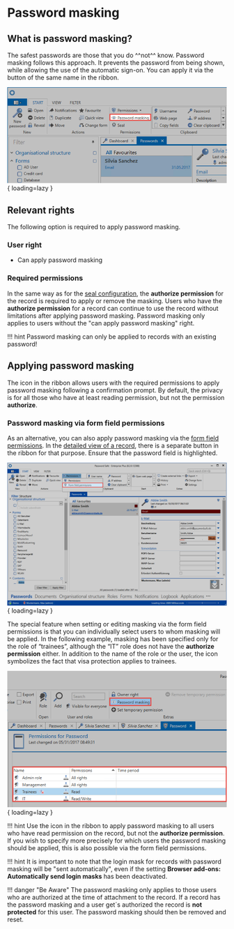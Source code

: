 # Password masking

## What is password masking?

The safest passwords are those that you do ^^not^^ know. Password masking follows this approach. It prevents the password from being shown, while allowing the use of the automatic sign-on. You can apply it via the button of the same name in the ribbon.

![picture button password masking](/assets/en/permission/protective_mechanisms/password_masking/password_masking_1.png){ loading=lazy }

## Relevant rights

The following option is required to apply password masking.

### User right

- Can apply password masking

### Required permissions

In the same way as for the [seal configuration]({{url.placeholder}}), the **authorize permission** for the record is required to apply or remove the masking. Users who have the **authorize permission** for a record can continue to use the record without limitations after applying password masking. Password masking only applies to users without the "can apply password masking" right.

!!! hint
    Password masking can only be applied to records with an existing password!

## Applying password masking

The icon in the ribbon allows users with the required permissions to apply password masking following a confirmation prompt. By default, the privacy is for all those who have at least reading permission, but not the permission **authorize**.

### Password masking via form field permissions

As an alternative, you can also apply password masking via the [form field permissions]({{url.placeholder}}). In the [detailed view of a record]({{url.placeholder}}), there is a separate button in the ribbon for that purpose. Ensure that the password field is highlighted.

![picture form field permissions](/assets/en/permission/protective_mechanisms/password_masking/password_masking_2.png){ loading=lazy }

The special feature when setting or editing masking via the form field permissions is that you can individually select users to whom masking will be applied. In the following example, masking has been specified only for the role of “trainees”, although the “IT” role does not have the **authorize permission** either. In addition to the name of the role or the user, the icon symbolizes the fact that visa protection applies to trainees.

![picture example password masking](/assets/en/permission/protective_mechanisms/password_masking/password_masking_3.png){ loading=lazy }

!!! hint
    Use the icon in the ribbon to apply password masking to all users who have read permission on the record, but not the **authorize permission**. If you wish to specify more precisely for which users the password masking should be applied, this is also possible via the form field permissions.

!!! hint
    It is important to note that the login mask for records with password masking will be "sent automatically", even if the setting **Browser add-ons: Automatically send login masks** has been deactivated.

!!! danger "Be Aware"
    The password masking only applies to those users who are authorized at the time of attachment to the record. If a record has the password masking and a user get´s authorized the record is **not protected** for this user. The password masking should then be removed and reset.
